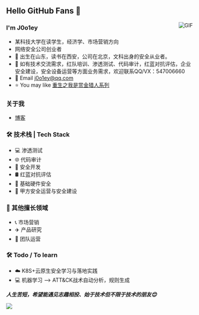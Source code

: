 ## Hello GitHub Fans 👋

<img align="right" alt="GIF" src="https://raw.githubusercontent.com/JoeyBling/JoeyBling/master/pic/pusheencode.gif" />

### I'm J0o1ey
- 某科技大学在读学生，经济学、市场营销方向
- 网络安全公司创业者
- 🌱 出生在山东，读书在西安，公司在北京，文科出身的安全从业者。
- 💬 如有技术交流需求，红队培训、渗透测试、代码审计，红蓝对抗评估，企业安全建设，安全设备运营等方面业务需求，欢迎联系QQ/VX：547006660
- 💬 Email [j0o1ey@qq.com](mailto:j0o1ey@qq.com)
- ⭐ You may like [重生之我是赏金猎人系列](https://github.com/J0o1ey/BountyHunterInChina)

### 关于我
- [博客](https://www.cnblogs.com/J0o1ey/)

### 🛠 技术栈 | Tech Stack
- 💻 渗透测试
- 🌐 代码审计
- 📡 安全开发
- 🛢 红蓝对抗评估
- 📱 基础硬件安全
- 🔧 甲方安全运营与安全建设

### 📖 其他擅长领域
- 📞 市场营销
- ✈️ 产品研究
- 💼 团队运营

### 🛠 Todo / To learn
- ☁️ K8S+云原生安全学习与落地实践
- 💻 机器学习 --> ATT&CK战术自动分析，规则生成

***人生苦短，希望能遇见志趣相投、始于技术但不限于技术的朋友😊***

[![](https://github-readme-stats.vercel.app/api?username=J0o1ey&show_icons=true&theme=dark)](https://github.com/anuraghazra/github-readme-stats)
